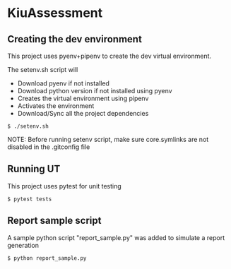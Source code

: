 # KiuAssessment

## Creating the dev environment
This project uses pyenv+pipenv to create the dev virtual environment.

The setenv.sh script will
* Download pyenv if not installed
* Download python version if not installed using pyenv
* Creates the virtual environment using pipenv
* Activates the environment
* Download/Sync all the project dependencies

```
$ ./setenv.sh
```

NOTE: Before running setenv script, make sure core.symlinks are not disabled in the .gitconfig file 

## Running UT
This project uses pytest for unit testing
```
$ pytest tests
```

## Report sample script
A sample python script "report_sample.py" was added to simulate a report generation

```
$ python report_sample.py
```
